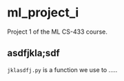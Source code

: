 # ml_project_i

Project 1 of the ML CS-433 course.

## asdfjkla;sdf
```jklasdfj.py``` is a function we use to .....